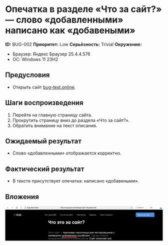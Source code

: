 # Опечатка в разделе «Что за сайт?» — слово «добавленными» написано как «добавеными»

**ID:** BUG-002
**Приоритет:** Low
**Серьёзность:** Trivial
**Окружение:**

- Браузер: Яндекс Браузер 25.4.4.576
- ОС: Windows 11 23H2

## Предусловия

- Открыть сайт [bug-test.online](https://bug-test.online).

## Шаги воспроизведения

1. Перейти на главную страницу сайта.
2. Прокрутить страницу вниз до раздела «Что за сайт?».
3. Обратить внимание на текст описания.

## Ожидаемый результат

- Слово «добавленными» отображается корректно.

## Фактический результат

- В тексте присутствует опечатка: написано «добавеными».

## Вложения
![UIbug](UIbug.png)